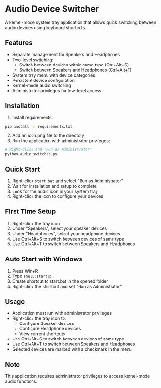 # Audio Device Switcher

A kernel-mode system tray application that allows quick switching between audio devices using keyboard shortcuts.

## Features
- Separate management for Speakers and Headphones
- Two-level switching:
  - Switch between devices within same type (Ctrl+Alt+S)
  - Switch between Speakers and Headphones (Ctrl+Alt+T)
- System tray menu with device categories
- Persistent device configuration
- Kernel-mode audio switching
- Administrator privileges for low-level access

## Installation
1. Install requirements:
```bash
pip install -r requirements.txt
```

2. Add an icon.png file to the directory
3. Run the application with administrator privileges:
```bash
# Right-click and "Run as Administrator"
python audio_switcher.py
```

## Quick Start
1. Right-click `start.bat` and select "Run as Administrator"
2. Wait for installation and setup to complete
3. Look for the audio icon in your system tray
4. Right-click the icon to configure your devices

## First Time Setup
1. Right-click the tray icon
2. Under "Speakers", select your speaker devices
3. Under "Headphones", select your headphone devices
4. Use Ctrl+Alt+S to switch between devices of same type
5. Use Ctrl+Alt+T to switch between Speakers and Headphones

## Auto Start with Windows
1. Press Win+R
2. Type `shell:startup`
3. Create shortcut to start.bat in the opened folder
4. Right-click the shortcut and set "Run as Administrator"

## Usage
- Application must run with administrator privileges
- Right-click the tray icon to:
  - Configure Speaker devices
  - Configure Headphone devices
  - View current shortcuts
- Use Ctrl+Alt+S to switch between devices of same type
- Use Ctrl+Alt+T to switch between Speakers and Headphones
- Selected devices are marked with a checkmark in the menu

## Note
This application requires administrator privileges to access kernel-mode audio functions.
